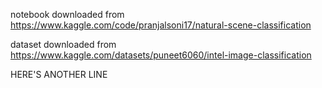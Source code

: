 notebook downloaded from 
https://www.kaggle.com/code/pranjalsoni17/natural-scene-classification

dataset downloaded from 
https://www.kaggle.com/datasets/puneet6060/intel-image-classification

HERE'S ANOTHER LINE